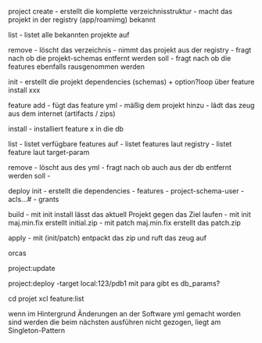 project
  create
    - erstellt die komplette verzeichnisstruktur
    - macht das projekt in der registry (app/roamimg) bekannt
     
  list
    - listet alle bekannten projekte auf

  remove
    - löscht das verzeichnis
    - nimmt das projekt aus der registry
    - fragt nach ob die projekt-schemas entfernt werden soll
    - fragt nach ob die features ebenfalls rausgenommen werden

  init
    - erstellt die projekt dependencies (schemas) + option?loop über feature install xxx
    

feature
  add
    - fügt das feature yml - mäßig dem projekt hinzu
    - lädt das zeug aus dem internet (artifacts / zips)
  
  install
    - installiert feature x in die db

  list
    - listet verfügbare features auf
    - listet features laut registry 
    - listet feature laut target-param

  remove
    - löscht aus des yml
    - fragt nach ob auch aus der db entfernt werden soll
    - 

deploy
  init
    - erstellt die dependencies
      - features
      - project-schema-user
      - acls...#
      - grants

  build
    - mit init install lässt das aktuell Projekt gegen das Ziel laufen
    - mit init maj.min.fix erstellt initial.zip
    - mit patch maj.min.fix erstellt das patch.zip 

  apply 
    - mit (init/patch) entpackt das zip und ruft das zeug auf
    
  orcas




project:update

project:deploy -target local:123/pdb1 
  mit para
  gibt es db_params?
  


cd projet
xcl feature:list

wenn im Hintergrund Änderungen an der Software yml gemacht worden sind werden die beim nächsten ausführen nicht gezogen, liegt am Singleton-Pattern